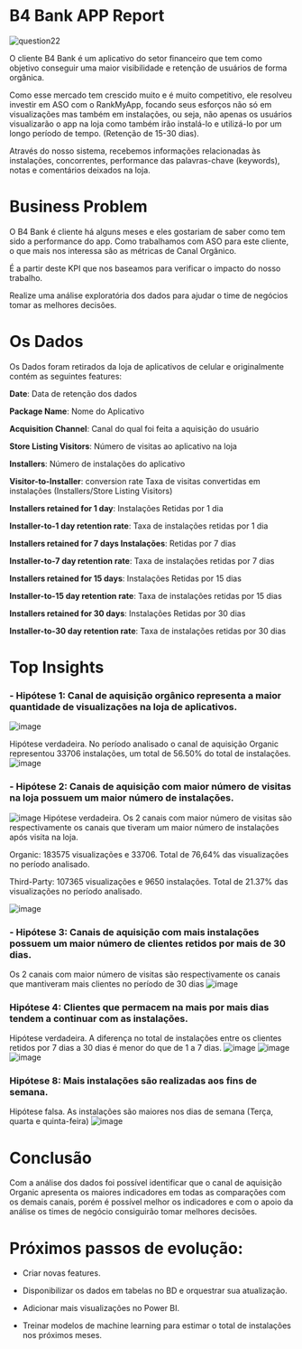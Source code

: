 # B4 Bank APP Report

![question22](/images/folder.png)

O cliente B4 Bank é um aplicativo do setor financeiro que tem como objetivo conseguir uma maior visibilidade e retenção de usuários de forma orgânica.

 Como esse mercado tem crescido muito e é muito competitivo, ele resolveu investir em ASO com o RankMyApp, focando seus esforços não só em visualizações mas também em instalações, ou seja, não apenas os usuários visualizarão o app na loja como também irão instalá-lo e utilizá-lo por um longo período de tempo. (Retenção de 15-30 dias).

 Através do nosso sistema, recebemos informações relacionadas às instalações, concorrentes, performance das palavras-chave (keywords), notas e comentários deixados na loja.

 # Business Problem

 O B4 Bank é cliente há alguns meses e eles gostariam de saber como tem sido a performance do app. Como trabalhamos com ASO para este cliente, o que mais nos interessa são as métricas de Canal Orgânico.
 
  É a partir deste KPI que nos baseamos para verificar o impacto do nosso trabalho.

  Realize uma análise exploratória dos dados para ajudar o time de negócios tomar as melhores decisões. 

  # Os Dados

  Os Dados foram retirados da loja de aplicativos de celular e originalmente contém as seguintes features:

**Date**: Data de retenção dos dados

**Package Name**:	Nome do Aplicativo

**Acquisition Channel**:	Canal do qual foi feita a aquisição do usuário

**Store Listing Visitors**:	Número de visitas ao aplicativo na loja

**Installers**:	Número de instalações do aplicativo

**Visitor-to-Installer**: conversion rate	Taxa de visitas convertidas em instalações (Installers/Store Listing Visitors)

**Installers retained for 1 day**:	Instalações Retidas por 1 dia

**Installer-to-1 day retention rate**:	Taxa de instalações retidas por 1 dia

**Installers retained for 7 days	Instalações**: Retidas por 7 dias

**Installer-to-7 day retention rate**:	Taxa de instalações retidas por 7 dias

**Installers retained for 15 days**:	Instalações Retidas por 15 dias

**Installer-to-15 day retention rate**:	Taxa de instalações retidas por 15 dias

**Installers retained for 30 days**:	Instalações Retidas por 30 dias

**Installer-to-30 day retention rate**:	Taxa de instalações retidas por 30 dias

# Top Insights
### **- Hipótese 1: Canal de aquisição orgânico representa a maior quantidade de visualizações na loja de aplicativos.** 
![image](/images/bar_total_instalacoes.png)

Hipótese verdadeira. No período analisado o canal de aquisição Organic representou 33706 instalações, um total de 56.50% do total de instalações.
![image](/images/pie_total_visualizacoes.png)

### **- Hipótese 2: Canais de aquisição com maior número de visitas na loja possuem um maior número de instalações.**

![image](/images/bar_total_visualizacoes.png)
Hipótese verdadeira. Os 2 canais com maior número de visitas são respectivamente os canais que tiveram um maior número de instalações após visita na loja. 

Organic: 183575 visualizações e 33706. Total de 76,64% das visualizações no período analisado.

Third-Party: 107365 visualizações e 9650 instalações. Total de 21.37% das visualizações no período analisado.

![image](/images/pie_total_visualizacoes.png)

### **- Hipótese 3: Canais de aquisição com mais instalações possuem um maior número de clientes retidos por mais de 30 dias.**

Os 2 canais com maior número de visitas são respectivamente os canais que mantiveram mais clientes no período de 30 dias
![image](/images/bar_retidas_30.png)

### Hipótese 4: Clientes que permacem na mais por mais dias tendem a continuar com as instalações.

Hipótese verdadeira. A diferença no total de instalações entre os clientes retidos por 7 dias a 30 dias é menor do que de 1 a 7 dias.
![image](/images/bar_1_7_dif.png)
![image](/images/bar_7_15_dif.png)
![image](/images/bar_15_30_dif.png)

### Hipótese 8: Mais instalações são realizadas aos fins de semana.

Hipótese falsa. As instalações são maiores nos dias de semana (Terça, quarta e quinta-feira)
![image](/images/bar_instalacoes_semana.png)

# Conclusão
Com a análise dos dados foi possível identificar que o canal de aquisição Organic apresenta os maiores indicadores em todas as comparações com os demais canais, porém é possível melhor os indicadores e com o apoio da análise os times de negócio consiguirão tomar melhores decisões.

# Próximos passos de evolução:
- Criar novas features.

- Disponibilizar os dados em tabelas no BD e orquestrar sua atualização.

- Adicionar mais visualizações no Power BI.

- Treinar modelos de machine learning para estimar o total de instalações nos próximos meses.